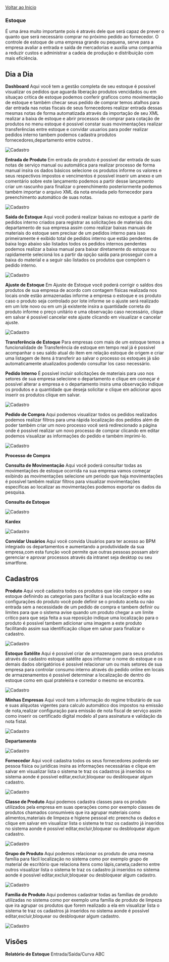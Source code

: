 [Voltar ao Inicio](../README.md)   

### Estoque
É uma área muito importante pois é através dele que será capaz de prever o quanto que será necessário comprar no próximo pedido ao fornecedor.
O controle de estoque de uma empresa grande ou pequena, serve para a empresa avaliar a entrada e saída de mercadorias e auxilia uma companhia a reduzir custos e administrar a cadeia de produção e distribuição com mais eficiência.

## Dia a Dia
**Dashboard**
Aqui você tem a gestão completa de seu estoque é possivel visualizar os pedidos que aguarda liberação produtos vencidados ou em situaçao critica de estoque podemos conferir graficos como movimentação de estoque e também checar seus pedido de comprar temos atalhos para dar entrada nas notas fiscais de seus fornecedores realizar entrada dessas mesmas notas de forma automatizada através da importação de seu XML realizar a baixa de estoque e abrir processos de comprar para cotação de produtos no menu estoque é possivel constar suas movimentações realizar transferências entre estoque e convidar usuarios para poder realizar pedidos interno tambem podemos cadastra produtos fornecedores,departamento entre outros .  

![Cadastro](../prints/ESTOQUE/DIA/diadiaestoque.png)

**Entrada de Produto**
Em entrada de produto é possível dar
entrada de suas notas de serviço manual ou automática para realizar processo de forma manual insira os dados básicos selecione os produtos informe os valores e seus respectivos impostos e vencimentos é possível inserir um anexo e um comentário sobre este lançamento podemos a partir desse lançamento criar um rascunho para finalizar o preenchimento posteriormente podemos também importar o arquivo XML da nota enviada pelo fornecedor para preenchimento automático de suas notas.

![Cadastro](../prints/ESTOQUE/DIA/entradadeprodutoestoque.png)

**Saida de Estoque**
Aqui vocẽ poderá realizar baixas no estoque a partir de pedidos interno criados para registrar as solicitações de materiais dos departamento de sua empresa assim como realizar baixas manuais de materiais do estoque sem precisar de um pedidos interno para isso primeiramente é exibido total de pedidos interno que estão pendentes de baixa logo abaixo são listados todos os pedidos internos pendentes podemos realizar a baixa manual para baixar diretamente do estoque ou rapidamente selecioná los a partir da opção saída para prosseguir com a baixa do material e a seguir são listados os produtos que compõem o pedido interno.

![Cadastro](../prints/ESTOQUE/DIA/saidadeestoque.png)

**Ajuste de Estoque**
Em Ajuste de Estoque você poderá corrigir o saldos dos produtos de sua empresa de acordo com contagem físicas realizada nos locais onde estão armazenadas informe a empresa o estoque e os produto caso o produto seja controlado por lote informe se o ajuste será realizado em um lote novo ou em um já existente insira a quantidade correta do produto informe o preço unitário e uma observação caso necessário, clique em salvar é possível cancelar este ajuste clicando em visualizar e cancelar ajuste.

![Cadastro](../prints/ESTOQUE/DIA/ajustedeestoque.png)

**Transferência de Estoque**
Para empresas com mais de um estoque temos a funcionalidade de Transferência de estoque em tempo real já é possivel acompanhar o seu saldo atual do item em relação estoque de origem e criar uma listagem de itens á transferir ao salvar o processo os estoques já são automaticamente atualizados podendo consultar los caso necessário.

**Pedido Interno**
É possível incluir solicitações de materiais para uso nos setores de sua empresa selecione o departamento e clique em começar é possível alterar a empresa e o departamento insira uma observação indique os produtos e a quantidade que deseja solicitar e clique em adicionar apos inserir os produtos clique em salvar.

![Cadastro](../prints/ESTOQUE/DIA/pedidointerno.png)

**Pedido de Compra**
Aqui podemos visualizar todos os pedidos realizados podemos realizar filtros para uma rápida localização dos pedidos além de poder também criar um novo processo você será redirecionado a página onde é possível realizar um novo processo de comprar clicando em editar podemos visualizar as informações do pedido e também imprimi-lo.

![Cadastro](../prints/ESTOQUE/DIA/pedidodecompra.png)

**Processo de Compra**

**Consulta de Movimentação**
Aqui você poderá consultar todas as movimentações de estoque ocorrida na sua empresa vamos começar exibindo as movimentações selecione um periodo que haja movimentações é possível também realizar filtros para visualizar movimentações especificas ao localizar as movimentações podemos exportar os dados da pesquisa.

**Consulta de Estoque**

![Cadastro](../prints/ESTOQUE/DIA/consultadeestoque.png)

**Kardex**

![Cadastro](../prints/ESTOQUE/DIA/Kardex.png)

**Convidar Usuários**
Aqui você convida Usuários para ter acesso ao BPM integrado os departamentos e aumentando a produtividade da sua empresa,com esta função você permite que outras pessoas possam abrir gerenciar e aprovar processos através da intranet seja desktop ou seu smartfone.

## Cadastros
**Produto**
Aqui você cadastra todos os produtos que irão compor o seu estoque definindo as categorias para facilitar á sua localização edite as configurações do produto você pode definir se o produto aceita ou não entrada sem a necessidade de um pedido de compra e tambem definir ou limites para que o sistema avise quando um produto chegar a um limite critico para que seja feita a sua reposição indique uma localização para o produto é possivel tambem adicionar uma imagem a este produto facilitando assim sua identificação clique em salvar para finalizar o cadastro.

![Cadastro](../prints/ESTOQUE/CADASTROS/cadastrodoproduto.png)

**Estoque Satélite**
Aqui é possível criar de armazenagem para seus produtos através do cadastro estoque satélite apos informar o nome do estoque e os demais dados obrigatórios é possível relacionar um ou mais setores de sua empresa para controlar consumo interno através do pedido online em locais de armazenamentos é possível determinar a localização de dentro do estoque como em qual prateleira e corredor o mesmo se encontra.

![Cadastro](../prints/ESTOQUE/CADASTROS/estoquesatelite.png)

**Minhas Empresas**
Aqui vocẽ tem a informação do regime tributário de sua e suas alíquotas vigentes para calculo automático dos impostos na emissão de nota,realizar configuração para emissão de nota fiscal de serviço assim como inserir os certificado digital modelo a1 para assinatura e validação da nota fistal.

![Cadastro](../prints/ESTOQUE/CADASTROS/cadastrominhaempressa.png)

**Departamento**

![Cadastro](../prints/ESTOQUE/CADASTROS/cadastrodedepartamento.png)

**Fornecedor**
Aqui você cadastra todos os seus fornecedores podendo ser pessoa física ou jurídicas insira as informações necessárias e clique em salvar em visualizar lista o sistema te traz os cadastros já inseridos no sistema aonde é possível editar,excluir,bloquear ou desbloquear algum cadastro.

![Cadastro](../prints/ESTOQUE/CADASTROS/cadastrodefornecedor.png)

**Classe de Produto**
Aqui podemos cadastra classes para os produto utilizados pela empresa em suas operações como por exemplo classes de produtos chamados
consumíveis que ira agrupar materiais como alimentos,materiais de limpeza e higiene pessoal etc preencha os dados e clique em salvar em visualizar lista o sistema te traz os cadastro já inseridos no sistema aonde é possível editar,excluir,bloquear ou desbloquear algum cadastro.

![Cadastro](../prints/ESTOQUE/CADASTROS/classedeproduto.png)

**Grupo de Produto**
Aqui podemos relacionar os produto de uma mesma família para fácil localização no sistema como por exemplo grupo de material de escritório que relaciona itens como lápis,caneta,caderno entre outros visualizar lista o sistema te traz os cadastro já inseridos no sistema aonde é possível editar,excluir,bloquear ou desbloquear algum cadastro.

![Cadastro](../prints/ESTOQUE/CADASTROS/grupodeproduto.png)

**Família de Produto**
Aqui podemos cadastrar todas as famílias de produto utilizadas no sistema como por exemplo uma família de produto de limpeza que ira agrupar os produtos que forem realizado a ela em visualizar lista o sistema te traz os cadastros já inseridos no sistema aonde é possível editar,excluir,bloquear ou desbloquear algum cadastro.

![Cadastro](../prints/ESTOQUE/CADASTROS/familiadeproduto.png)


## Visões
**Relatório de Estoque**
Entrada/Saída/Curva ABC
